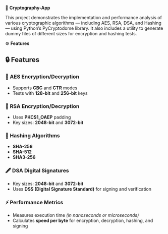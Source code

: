 🔐 **Cryptography-App**

This project demonstrates the implementation and performance analysis of various cryptographic algorithms — including AES, RSA, DSA, and Hashing — using Python’s PyCryptodome library.
It also includes a utility to generate dummy files of different sizes for encryption and hashing tests.

⚙️ **Features**

## 🔒 Features

### 🧩 AES Encryption/Decryption
- Supports **CBC** and **CTR** modes  
- Tests with **128-bit** and **256-bit** keys  

### 🔑 RSA Encryption/Decryption
- Uses **PKCS1_OAEP** padding  
- Key sizes: **2048-bit** and **3072-bit**  

### 🧮 Hashing Algorithms
- **SHA-256**  
- **SHA-512**  
- **SHA3-256**  

### 🖋️ DSA Digital Signatures
- Key sizes: **2048-bit** and **3072-bit**  
- Uses **DSS (Digital Signature Standard)** for signing and verification  

### ⚡ Performance Metrics
- Measures execution time *(in nanoseconds or microseconds)*  
- Calculates **speed per byte** for encryption, decryption, hashing, and signing  

